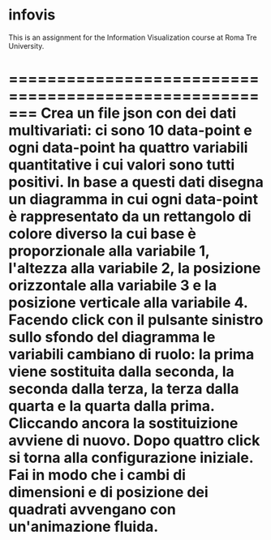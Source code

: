 # infovis

This is an assignment for the Information Visualization course at Roma Tre University.

=======================================================
Crea un file json con dei dati multivariati: ci sono 10 data-point e
ogni data-point ha quattro variabili quantitative i cui valori sono
tutti positivi. In base a questi dati disegna un diagramma in cui ogni
data-point è rappresentato da un rettangolo di colore diverso la cui
base è proporzionale alla variabile 1, l'altezza alla variabile 2, la
posizione orizzontale alla variabile 3 e la posizione verticale alla
variabile 4. Facendo click con il pulsante sinistro sullo sfondo del
diagramma le variabili cambiano di ruolo: la prima viene sostituita
dalla seconda, la seconda dalla terza, la terza dalla quarta e la quarta
dalla prima. Cliccando ancora la sostituizione avviene di nuovo. Dopo
quattro click si torna alla configurazione iniziale. Fai in modo che i
cambi di dimensioni e di posizione dei quadrati avvengano con
un'animazione fluida.
=======================================================
